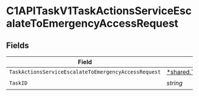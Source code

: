 # C1APITaskV1TaskActionsServiceEscalateToEmergencyAccessRequest


## Fields

| Field                                                                                                                                          | Type                                                                                                                                           | Required                                                                                                                                       | Description                                                                                                                                    |
| ---------------------------------------------------------------------------------------------------------------------------------------------- | ---------------------------------------------------------------------------------------------------------------------------------------------- | ---------------------------------------------------------------------------------------------------------------------------------------------- | ---------------------------------------------------------------------------------------------------------------------------------------------- |
| `TaskActionsServiceEscalateToEmergencyAccessRequest`                                                                                           | [*shared.TaskActionsServiceEscalateToEmergencyAccessRequest](../../../pkg/models/shared/taskactionsserviceescalatetoemergencyaccessrequest.md) | :heavy_minus_sign:                                                                                                                             | N/A                                                                                                                                            |
| `TaskID`                                                                                                                                       | *string*                                                                                                                                       | :heavy_check_mark:                                                                                                                             | N/A                                                                                                                                            |